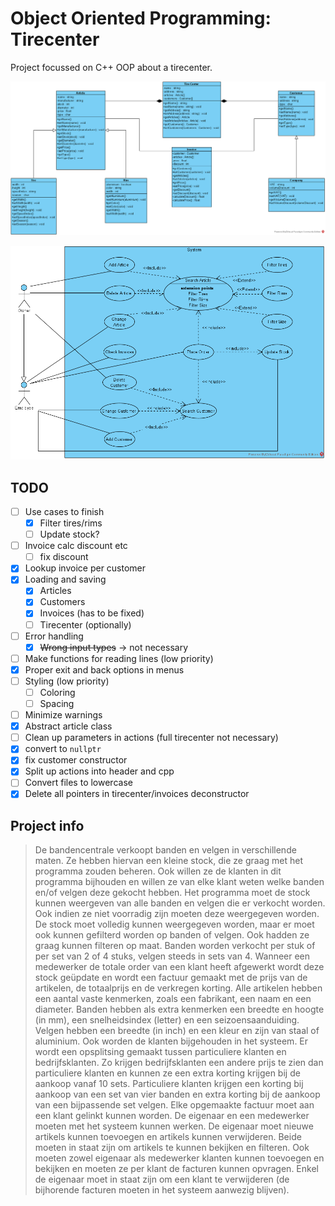 # Object Oriented Programming: Tirecenter

Project focussed on C++ OOP about a tirecenter.

![Class](Tire-Center-Class.png)

![Use case](./Tire-Center-Use-Case.png)

## TODO

- [ ] Use cases to finish
  - [X] Filter tires/rims
  - [ ] Update stock?
- [ ] Invoice calc discount etc
  - [ ] fix discount
- [X] Lookup invoice per customer
- [X] Loading and saving
  - [X] Articles
  - [X] Customers
  - [X] Invoices (has to be fixed)
  - [ ] Tirecenter (optionally)
- [ ] Error handling
  - [X] ~~Wrong input types~~ -> not necessary
- [ ] Make functions for reading lines (low priority)
- [X] Proper exit and back options in menus
- [ ] Styling (low priority)
  - [ ] Coloring
  - [ ] Spacing
- [ ] Minimize warnings
- [X] Abstract article class
- [ ] Clean up parameters in actions (full tirecenter not necessary)
- [X] convert to `nullptr`
- [X] fix customer constructor
- [X] Split up actions into header and cpp
- [ ] Convert files to lowercase
- [X] Delete all pointers in tirecenter/invoices deconstructor

## Project info

> De bandencentrale verkoopt banden en velgen in verschillende maten. Ze hebben hiervan een kleine stock, die ze graag met het programma zouden beheren. Ook willen ze de klanten in dit programma bijhouden en willen ze van elke klant weten welke banden en/of velgen deze gekocht hebben. Het programma moet de stock kunnen weergeven van alle banden en velgen die er verkocht worden. Ook indien ze niet voorradig zijn moeten deze weergegeven worden. De stock moet volledig kunnen weergegeven worden, maar er moet ook kunnen gefilterd worden op banden of velgen. Ook hadden ze graag kunnen filteren op maat. Banden worden verkocht per stuk of per set van 2 of 4 stuks, velgen steeds in sets van 4. Wanneer een medewerker de totale order van een klant heeft afgewerkt wordt deze stock geüpdate en wordt een factuur gemaakt met de prijs van de artikelen, de totaalprijs en de verkregen korting. Alle artikelen hebben een aantal vaste kenmerken, zoals een fabrikant, een naam en een diameter. Banden hebben als extra kenmerken een breedte en hoogte (in mm), een snelheidsindex (letter) en een seizoensaanduiding. Velgen hebben een breedte (in inch) en een kleur en zijn van staal of aluminium. Ook worden de klanten bijgehouden in het systeem. Er wordt een opsplitsing gemaakt tussen particuliere klanten en bedrijfsklanten. Zo krijgen bedrijfsklanten een andere prijs te zien dan particuliere klanten en kunnen ze een extra korting krijgen bij de aankoop vanaf 10 sets. Particuliere klanten krijgen een korting bij aankoop van een set van vier banden en extra korting bij de aankoop van een bijpassende set velgen. Elke opgemaakte factuur moet aan een klant gelinkt kunnen worden. De eigenaar en een medewerker moeten met het systeem kunnen werken. De eigenaar moet nieuwe artikels kunnen toevoegen en artikels kunnen verwijderen. Beide moeten in staat zijn om artikels te kunnen bekijken en filteren. Ook moeten zowel eigenaar als medewerker klanten kunnen toevoegen en bekijken en moeten ze per klant de facturen kunnen opvragen. Enkel de eigenaar moet in staat zijn om een klant te verwijderen (de bijhorende facturen moeten in het systeem aanwezig blijven).
